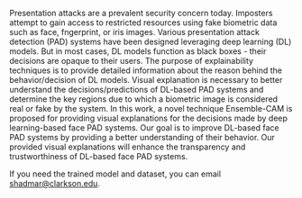 Presentation attacks are a prevalent security concern today. Imposters 
attempt to gain access to restricted resources using fake biometric data such as face, fngerprint, or iris
images. Various presentation attack detection (PAD) systems have
been designed leveraging deep learning (DL) models. But in most
cases, DL models function as black boxes - their decisions are
opaque to their users. The purpose of explainability techniques
is to provide detailed information about the reason behind the
behavior/decision of DL models. Visual explanation is necessary
to better understand the decisions/predictions of DL-based PAD
systems and determine the key regions due to which a biometric
image is considered real or fake by the system. In this work,
a novel technique Ensemble-CAM is proposed for providing
visual explanations for the decisions made by deep learning-based
face PAD systems. Our goal is to improve DL-based face PAD
systems by providing a better understanding of their behavior.
Our provided visual explanations will enhance the transparency
and trustworthiness of DL-based face PAD systems.



If you need the trained model and dataset, you can email shadmar@clarkson.edu. 
